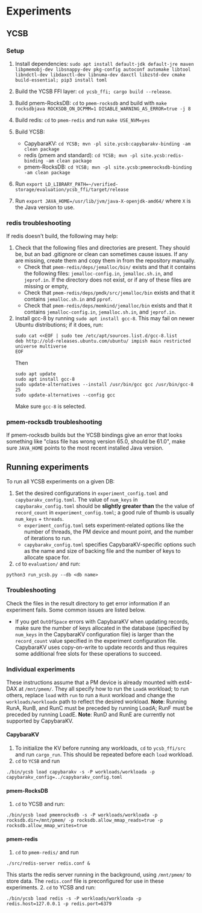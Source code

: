 # Experiments

## YCSB
### Setup
1. Install dependencies: `sudo apt install default-jdk default-jre maven libpmemobj-dev libsnappy-dev pkg-config autoconf automake libtool libndctl-dev libdaxctl-dev libnuma-dev daxctl libzstd-dev cmake build-essential; pip3 install toml`

2. Build the YCSB FFI layer: `cd ycsb_ffi; cargo build --release`.
3. Build pmem-RocksDB: `cd` to `pmem-rocksdb` and build with `make rocksdbjava ROCKSDB_ON_DCPMM=1 DISABLE_WARNING_AS_ERROR=true -j 8`
4. Build redis: `cd` to `pmem-redis` and run `make USE_NVM=yes` 
3. Build YCSB:
    - CapybaraKV: `cd YCSB; mvn -pl site.ycsb:capybarakv-binding -am clean package`
    - redis (pmem and standard): `cd YCSB; mvn -pl site.ycsb:redis-binding -am clean package`
    - pmem-RocksDB: `cd YCSB; mvn -pl site.ycsb:pmemrocksdb-binding -am clean package`

3. Run `export LD_LIBRARY_PATH=~/verified-storage/evaluation/ycsb_ffi/target/release`
4. Run `export JAVA_HOME=/usr/lib/jvm/java-X-openjdk-amd64/` where `X` is the Java version to use.

### redis troubleshooting
If redis doesn't build, the following may help:
1. Check that the following files and directories are present. They should be, but an bad .gitignore or clean can sometimes cause issues. If any are missing, create them and copy them in from the repository manually.
    - Check that `pmem-redis/deps/jemalloc/bin/` exists and that it contains the following files: `jemalloc-config.in`, `jemalloc.sh.in`, and `jeprof.in`. If the directory does not exist, or if any of these files are missing or empty, 
    - Check that `pmem-redis/deps/pmdk/src/jemalloc/bin` exists and that it contains `jemalloc.sh.in` and `pprof`.
    - Check that `pmem-redis/deps/memkind/jemalloc/bin` exists and that it contains `jemalloc-config.in`, `jemalloc.sh.in`, and `jeprof.in`.
2. Install gcc-8 by running `sudo apt install gcc-8`. This may fail on newer Ubuntu distributions; if it does, run:
    ```
    sudo cat <<EOF | sudo tee /etc/apt/sources.list.d/gcc-8.list
    deb http://old-releases.ubuntu.com/ubuntu/ impish main restricted universe multiverse
    EOF
    ```
    Then
    ```
    sudo apt update
    sudo apt install gcc-8
    sudo update-alternatives --install /usr/bin/gcc gcc /usr/bin/gcc-8 25
    sudo update-alternatives --config gcc
    ```
    Make sure `gcc-8` is selected.

### pmem-rocksdb troubleshooting
If pmem-rocksdb builds but the YCSB bindings give an error that looks something like "class file has wrong version 65.0, should be 61.0", make sure `JAVA_HOME` points to the most recent installed Java version.

## Running experiments

To run all YCSB experiments on a given DB:
1. Set the desired configurations in `experiment_config.toml` and `capybarakv_config.toml`. The value of `num_keys` in `capybarakv_config.toml` should be **slightly greater than** the the value of `record_count` in `experiment_config.toml`; a good rule of thumb is usually `num_keys` + `threads`. 
    - `experiment_config.toml` sets experiment-related options like the number of threads, the PM device and mount point, and the number of iterations to run.
    - `capybarakv_config.toml` specifies CapybaraKV-specific options such as the name and size of backing file and the number of keys to allocate space for. 
2. `cd` to `evaluation/` and run:
```
python3 run_ycsb.py --db <db name>
```

### Troubleshooting

Check the files in the result directory to get error information if an experiment fails. Some common issues are listed below.

- If you get `OutOfSpace` errors with CapybaraKV when updating records, make sure the number of keys allocated in the database (specified by `num_keys` in the CapybaraKV configuration file) is larger than the `record_count` value specified in the experiment configuration file. CapybaraKV uses copy-on-write to update records and thus requires some additional free slots for these operations to succeed. 

### Individual experiments

These instructions assume that a PM device is already mounted with ext4-DAX at `/mnt/pmem/`. 
They all specify how to run the `LoadA` workload; to run others, replace `load` with `run` to run a `RunX` workload and change the `workloads/workloadx` path to reflect the desired workload.
**Note**: Running RunA, RunB, and RunC must be preceded by running LoadA; RunF must be preceded by running LoadE.
**Note**: RunD and RunE are currently not supported by CapybaraKV.

#### CapybaraKV
1. To initialize the KV before running any workloads, `cd` to `ycsb_ffi/src` and run `cargo_run`. This should be repeated before each `load` workload.
2. `cd` to `YCSB` and run 
```
./bin/ycsb load capybarakv -s -P workloads/workloada -p capybarakv_config=../capybarakv_config.toml
```

#### pmem-RocksDB
1. `cd` to YCSB and run:
```
./bin/ycsb load pmemrocksdb -s -P workloads/workloada -p rocksdb.dir=/mnt/pmem/ -p rocksdb.allow_mmap_reads=true -p rocksdb.allow_mmap_writes=true
```

#### pmem-redis
1. `cd` to `pmem-redis/` and run 
```
./src/redis-server redis.conf &
```
This starts the redis server running in the background, using `/mnt/pmem/` to store data. The `redis.conf` file is preconfigured for use in these experiments.
2. `cd` to YCSB and run:
```
./bin/ycsb load redis -s -P workloads/workloada -p redis.host=127.0.0.1 -p redis.port=6379
```
